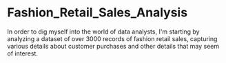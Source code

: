 # Fashion_Retail_Sales_Analysis
In order to dig myself into the world of data analysts, I'm starting by analyzing a dataset of over 3000 records of fashion retail sales, capturing various details about customer purchases and other details that may seem of interest. 
